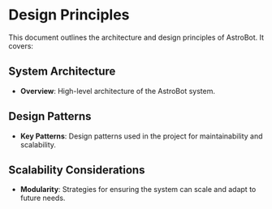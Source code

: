 # Design Principles

This document outlines the architecture and design principles of AstroBot. It covers:

## System Architecture
- **Overview**: High-level architecture of the AstroBot system.

## Design Patterns
- **Key Patterns**: Design patterns used in the project for maintainability and scalability.

## Scalability Considerations
- **Modularity**: Strategies for ensuring the system can scale and adapt to future needs.
